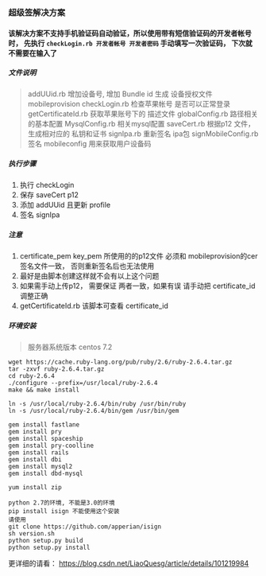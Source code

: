 ### 超级签解决方案
#### 该解决方案不支持手机验证码自动验证，所以使用带有短信验证码的开发者帐号时， 先执行 `checkLogin.rb 开发者帐号 开发者密码` 手动填写一次验证码， 下次就不需要在输入了

##### 文件说明
> addUUid.rb 增加设备号, 增加 Bundle id 生成 设备授权文件 mobileprovision
> checkLogin.rb 检查苹果帐号 是否可以正常登录
> getCertificateId.rb 获取苹果账号下的 描述文件
> globalConfig.rb 路径相关的基本配置
> MysqlConfig.rb 相关mysql配置
> saveCert.rb 根据p12 文件，生成相对应的 私钥和证书
> signIpa.rb 重新签名 ipa包
> signMobileConfig.rb 签名 mobileconfig 用来获取用户设备码


##### 执行步骤
1. 执行 checkLogin
2. 保存 saveCert p12
3. 添加 addUUid 且更新 profile
4. 签名 signIpa

##### 注意
1. certificate_pem key_pem 所使用的的p12文件 必须和 mobileprovision的cer签名文件一致， 否则重新签名后也无法使用
2. 最好是由脚本创建这样就不会有以上这个问题
3. 如果需手动上传p12， 需要保证 两者一致，如果有误 请手动把 certificate_id 调整正确
4. getCertificateId.rb 该脚本可查看 certificate_id


##### 环境安装
> 服务器系统版本 centos 7.2
```shell
wget https://cache.ruby-lang.org/pub/ruby/2.6/ruby-2.6.4.tar.gz
tar -zxvf ruby-2.6.4.tar.gz
cd ruby-2.6.4
./configure --prefix=/usr/local/ruby-2.6.4
make && make install

ln -s /usr/local/ruby-2.6.4/bin/ruby /usr/bin/ruby
ln -s /usr/local/ruby-2.6.4/bin/gem /usr/bin/gem

gem install fastlane
gem install pry
gem install spaceship
gem install pry-coolline
gem install rails
gem install dbi
gem install mysql2
gem install dbd-mysql

yum install zip

python 2.7的环境, 不能是3.0的环境
pip install isign 不能使用这个安装
请使用
git clone https://github.com/apperian/isign
sh version.sh
python setup.py build
python setup.py install

```
更详细的请看： https://blog.csdn.net/LiaoQuesg/article/details/101219984

